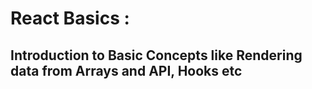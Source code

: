 # React Basics :
## Introduction to Basic Concepts like Rendering data from Arrays and API, Hooks etc
